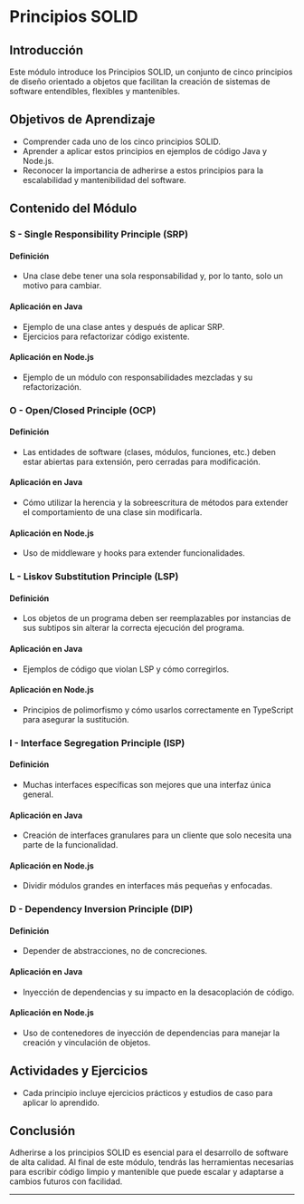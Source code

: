 # Principios SOLID

## Introducción
Este módulo introduce los Principios SOLID, un conjunto de cinco principios de diseño orientado a objetos que facilitan la creación de sistemas de software entendibles, flexibles y mantenibles. 

## Objetivos de Aprendizaje
- Comprender cada uno de los cinco principios SOLID.
- Aprender a aplicar estos principios en ejemplos de código Java y Node.js.
- Reconocer la importancia de adherirse a estos principios para la escalabilidad y mantenibilidad del software.

## Contenido del Módulo

### S - Single Responsibility Principle (SRP)
#### Definición
- Una clase debe tener una sola responsabilidad y, por lo tanto, solo un motivo para cambiar.

#### Aplicación en Java
- Ejemplo de una clase antes y después de aplicar SRP.
- Ejercicios para refactorizar código existente.

#### Aplicación en Node.js
- Ejemplo de un módulo con responsabilidades mezcladas y su refactorización.

### O - Open/Closed Principle (OCP)
#### Definición
- Las entidades de software (clases, módulos, funciones, etc.) deben estar abiertas para extensión, pero cerradas para modificación.

#### Aplicación en Java
- Cómo utilizar la herencia y la sobreescritura de métodos para extender el comportamiento de una clase sin modificarla.

#### Aplicación en Node.js
- Uso de middleware y hooks para extender funcionalidades.

### L - Liskov Substitution Principle (LSP)
#### Definición
- Los objetos de un programa deben ser reemplazables por instancias de sus subtipos sin alterar la correcta ejecución del programa.

#### Aplicación en Java
- Ejemplos de código que violan LSP y cómo corregirlos.

#### Aplicación en Node.js
- Principios de polimorfismo y cómo usarlos correctamente en TypeScript para asegurar la sustitución.

### I - Interface Segregation Principle (ISP)
#### Definición
- Muchas interfaces específicas son mejores que una interfaz única general.

#### Aplicación en Java
- Creación de interfaces granulares para un cliente que solo necesita una parte de la funcionalidad.

#### Aplicación en Node.js
- Dividir módulos grandes en interfaces más pequeñas y enfocadas.

### D - Dependency Inversion Principle (DIP)
#### Definición
- Depender de abstracciones, no de concreciones.

#### Aplicación en Java
- Inyección de dependencias y su impacto en la desacoplación de código.

#### Aplicación en Node.js
- Uso de contenedores de inyección de dependencias para manejar la creación y vinculación de objetos.

## Actividades y Ejercicios
- Cada principio incluye ejercicios prácticos y estudios de caso para aplicar lo aprendido.


## Conclusión
Adherirse a los principios SOLID es esencial para el desarrollo de software de alta calidad. Al final de este módulo, tendrás las herramientas necesarias para escribir código limpio y mantenible que puede escalar y adaptarse a cambios futuros con facilidad.

---
